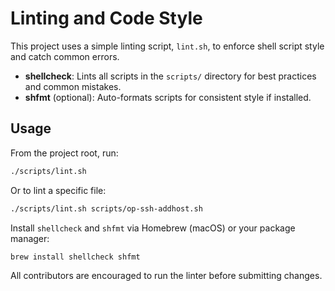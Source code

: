 # Linting and Code Style

This project uses a simple linting script, `lint.sh`, to enforce shell script style and catch common errors.

- **shellcheck**: Lints all scripts in the `scripts/` directory for best practices and common mistakes.
- **shfmt** (optional): Auto-formats scripts for consistent style if installed.

## Usage

From the project root, run:

```bash
./scripts/lint.sh
```

Or to lint a specific file:

```bash
./scripts/lint.sh scripts/op-ssh-addhost.sh
```

Install `shellcheck` and `shfmt` via Homebrew (macOS) or your package manager:

```bash
brew install shellcheck shfmt
```

All contributors are encouraged to run the linter before submitting changes.
